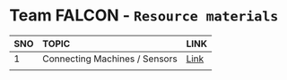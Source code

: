 # Team FALCON - `Resource materials`

|   SNO	|   TOPIC	|   LINK	|
|:---	|:---	|:---	|
|   1	|   Connecting Machines / Sensors	|   [Link]()	|
|   	|   	|   	|